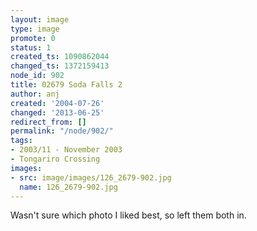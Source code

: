 ```yaml
---
layout: image
type: image
promote: 0
status: 1
created_ts: 1090862044
changed_ts: 1372159413
node_id: 902
title: 02679 Soda Falls 2
author: anj
created: '2004-07-26'
changed: '2013-06-25'
redirect_from: []
permalink: "/node/902/"
tags:
- 2003/11 - November 2003
- Tongariro Crossing
images:
- src: image/images/126_2679-902.jpg
  name: 126_2679-902.jpg
---
```

Wasn't sure which photo I liked best, so left them both in.
